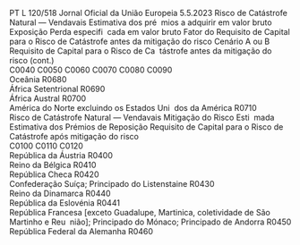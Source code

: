 PT  L 120/518 Jornal Oficial da União Europeia 5.5.2023
 Risco de Catástrofe Natural — Vendavais  Estimativa dos pré ­
mios a adquirir em 
valor bruto  Exposição  Perda especifi ­
cada em valor 
bruto  Fator do Requisito 
de Capital para o 
Risco de Catástrofe 
antes da mitigação 
do risco  Cenário A ou 
B Requisito de Capital 
para o Risco de Ca ­
tástrofe antes da 
mitigação do risco  (cont.)  
C0040  C0050  C0060  C0070  C0080  C0090  
Oceânia  R0680  
África Setentrional  R0690  
África Austral  R0700  
América do Norte excluindo os Estados Uni ­
dos da América  R0710  
Risco de Catástrofe Natural — Vendavais  Mitigação do Risco Esti ­
mada  Estimativa dos Prémios de 
Reposição  Requisito de Capital para 
o Risco de Catástrofe 
após mitigação do risco  
C0100  C0110  C0120  
República da Áustria  R0400  
Reino da Bélgica  R0410  
República Checa  R0420  
Confederação Suíça; Principado do Listenstaine  R0430  
Reino da Dinamarca  R0440  
República da Eslovénia  R0441  
República Francesa [exceto Guadalupe, Martinica, coletividade de São Martinho e Reu ­
nião]; Principado do Mónaco; Principado de Andorra  R0450  
República Federal da Alemanha  R0460